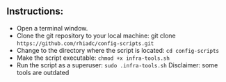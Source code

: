 ## Instructions:
- Open a terminal window.
- Clone the git repository to your local machine: git clone `https://github.com/rhiadc/config-scripts.git`
- Change to the directory where the script is located: `cd config-scripts`
- Make the script executable: `chmod +x infra-tools.sh`
- Run the script as a superuser: `sudo .infra-tools.sh`
Disclaimer: some tools are outdated